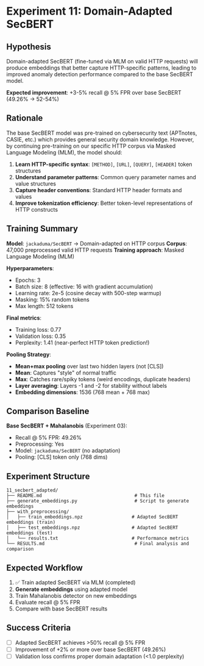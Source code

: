 # Experiment 11: Domain-Adapted SecBERT

## Hypothesis

Domain-adapted SecBERT (fine-tuned via MLM on valid HTTP requests) will produce embeddings that better capture HTTP-specific patterns, leading to improved anomaly detection performance compared to the base SecBERT model.

**Expected improvement**: +3-5% recall @ 5% FPR over base SecBERT (49.26% → 52-54%)

## Rationale

The base SecBERT model was pre-trained on cybersecurity text (APTnotes, CASIE, etc.) which provides general security domain knowledge. However, by continuing pre-training on our specific HTTP corpus via Masked Language Modeling (MLM), the model should:

1. **Learn HTTP-specific syntax**: `[METHOD]`, `[URL]`, `[QUERY]`, `[HEADER]` token structures
2. **Understand parameter patterns**: Common query parameter names and value structures
3. **Capture header conventions**: Standard HTTP header formats and values
4. **Improve tokenization efficiency**: Better token-level representations of HTTP constructs

## Training Summary

**Model**: `jackaduma/SecBERT` → Domain-adapted on HTTP corpus
**Corpus**: 47,000 preprocessed valid HTTP requests
**Training approach**: Masked Language Modeling (MLM)

**Hyperparameters**:

- Epochs: 3
- Batch size: 8 (effective: 16 with gradient accumulation)
- Learning rate: 2e-5 (cosine decay with 500-step warmup)
- Masking: 15% random tokens
- Max length: 512 tokens

**Final metrics**:

- Training loss: 0.77
- Validation loss: 0.35
- Perplexity: 1.41 (near-perfect HTTP token prediction!)

**Pooling Strategy**:

- **Mean+max pooling** over last two hidden layers (not [CLS])
- **Mean**: Captures "style" of normal traffic
- **Max**: Catches rare/spiky tokens (weird encodings, duplicate headers)
- **Layer averaging**: Layers -1 and -2 for stability without labels
- **Embedding dimensions**: 1536 (768 mean + 768 max)

## Comparison Baseline

**Base SecBERT + Mahalanobis** (Experiment 03):

- Recall @ 5% FPR: 49.26%
- Preprocessing: Yes
- Model: `jackaduma/SecBERT` (no adaptation)
- Pooling: [CLS] token only (768 dims)

## Experiment Structure

```
11_secbert_adapted/
├── README.md                                  # This file
├── generate_embeddings.py                     # Script to generate embeddings
├── with_preprocessing/
│   ├── train_embeddings.npz                  # Adapted SecBERT embeddings (train)
│   ├── test_embeddings.npz                   # Adapted SecBERT embeddings (test)
│   └── results.txt                           # Performance metrics
└── RESULTS.md                                 # Final analysis and comparison
```

## Expected Workflow

1. ✅ Train adapted SecBERT via MLM (completed)
2. **Generate embeddings** using adapted model
3. Train Mahalanobis detector on new embeddings
4. Evaluate recall @ 5% FPR
5. Compare with base SecBERT results

## Success Criteria

- [ ] Adapted SecBERT achieves >50% recall @ 5% FPR
- [ ] Improvement of +2% or more over base SecBERT (49.26%)
- [ ] Validation loss confirms proper domain adaptation (<1.0 perplexity)
